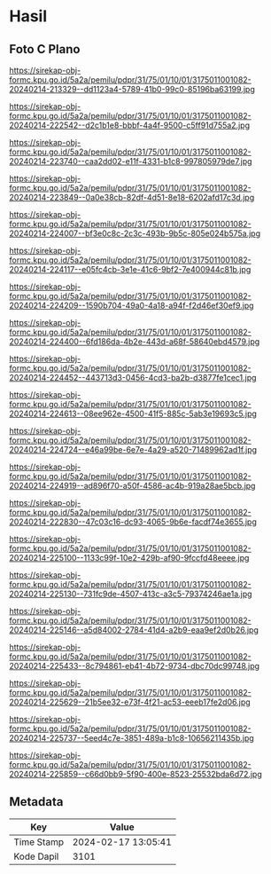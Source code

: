 # Hasil

## Foto C Plano

https://sirekap-obj-formc.kpu.go.id/5a2a/pemilu/pdpr/31/75/01/10/01/3175011001082-20240214-213329--dd1123a4-5789-41b0-99c0-85196ba63199.jpg

https://sirekap-obj-formc.kpu.go.id/5a2a/pemilu/pdpr/31/75/01/10/01/3175011001082-20240214-222542--d2c1b1e8-bbbf-4a4f-9500-c5ff91d755a2.jpg

https://sirekap-obj-formc.kpu.go.id/5a2a/pemilu/pdpr/31/75/01/10/01/3175011001082-20240214-223740--caa2dd02-e11f-4331-b1c8-997805979de7.jpg

https://sirekap-obj-formc.kpu.go.id/5a2a/pemilu/pdpr/31/75/01/10/01/3175011001082-20240214-223849--0a0e38cb-82df-4d51-8e18-6202afd17c3d.jpg

https://sirekap-obj-formc.kpu.go.id/5a2a/pemilu/pdpr/31/75/01/10/01/3175011001082-20240214-224007--bf3e0c8c-2c3c-493b-9b5c-805e024b575a.jpg

https://sirekap-obj-formc.kpu.go.id/5a2a/pemilu/pdpr/31/75/01/10/01/3175011001082-20240214-224117--e05fc4cb-3e1e-41c6-9bf2-7e400944c81b.jpg

https://sirekap-obj-formc.kpu.go.id/5a2a/pemilu/pdpr/31/75/01/10/01/3175011001082-20240214-224209--1590b704-49a0-4a18-a94f-f2d46ef30ef9.jpg

https://sirekap-obj-formc.kpu.go.id/5a2a/pemilu/pdpr/31/75/01/10/01/3175011001082-20240214-224400--6fd186da-4b2e-443d-a68f-58640ebd4579.jpg

https://sirekap-obj-formc.kpu.go.id/5a2a/pemilu/pdpr/31/75/01/10/01/3175011001082-20240214-224452--443713d3-0456-4cd3-ba2b-d3877fe1cec1.jpg

https://sirekap-obj-formc.kpu.go.id/5a2a/pemilu/pdpr/31/75/01/10/01/3175011001082-20240214-224613--08ee962e-4500-41f5-885c-5ab3e19693c5.jpg

https://sirekap-obj-formc.kpu.go.id/5a2a/pemilu/pdpr/31/75/01/10/01/3175011001082-20240214-224724--e46a99be-6e7e-4a29-a520-71489962ad1f.jpg

https://sirekap-obj-formc.kpu.go.id/5a2a/pemilu/pdpr/31/75/01/10/01/3175011001082-20240214-224919--ad896f70-a50f-4586-ac4b-919a28ae5bcb.jpg

https://sirekap-obj-formc.kpu.go.id/5a2a/pemilu/pdpr/31/75/01/10/01/3175011001082-20240214-222830--47c03c16-dc93-4065-9b6e-facdf74e3655.jpg

https://sirekap-obj-formc.kpu.go.id/5a2a/pemilu/pdpr/31/75/01/10/01/3175011001082-20240214-225100--1133c99f-10e2-429b-af90-9fccfd48eeee.jpg

https://sirekap-obj-formc.kpu.go.id/5a2a/pemilu/pdpr/31/75/01/10/01/3175011001082-20240214-225130--731fc9de-4507-413c-a3c5-79374246ae1a.jpg

https://sirekap-obj-formc.kpu.go.id/5a2a/pemilu/pdpr/31/75/01/10/01/3175011001082-20240214-225146--a5d84002-2784-41d4-a2b9-eaa9ef2d0b26.jpg

https://sirekap-obj-formc.kpu.go.id/5a2a/pemilu/pdpr/31/75/01/10/01/3175011001082-20240214-225433--8c794861-eb41-4b72-9734-dbc70dc99748.jpg

https://sirekap-obj-formc.kpu.go.id/5a2a/pemilu/pdpr/31/75/01/10/01/3175011001082-20240214-225629--21b5ee32-e73f-4f21-ac53-eeeb17fe2d06.jpg

https://sirekap-obj-formc.kpu.go.id/5a2a/pemilu/pdpr/31/75/01/10/01/3175011001082-20240214-225737--5eed4c7e-3851-489a-b1c8-10656211435b.jpg

https://sirekap-obj-formc.kpu.go.id/5a2a/pemilu/pdpr/31/75/01/10/01/3175011001082-20240214-225859--c66d0bb9-5f90-400e-8523-25532bda6d72.jpg


## Metadata

| Key        | Value               |
| ---------- | ------------------- |
| Time Stamp | 2024-02-17 13:05:41 |
| Kode Dapil | 3101                |




